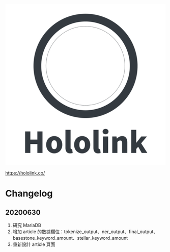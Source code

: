 

![](header.png)

https://hololink.co/

# Changelog
## 20200630
1. 研究 MariaDB
2. 增加 article 的數據欄位：tokenize_output、ner_output、final_output、basestone_keyword_amount、stellar_keyword_amount
3. 重新設計 article 頁面